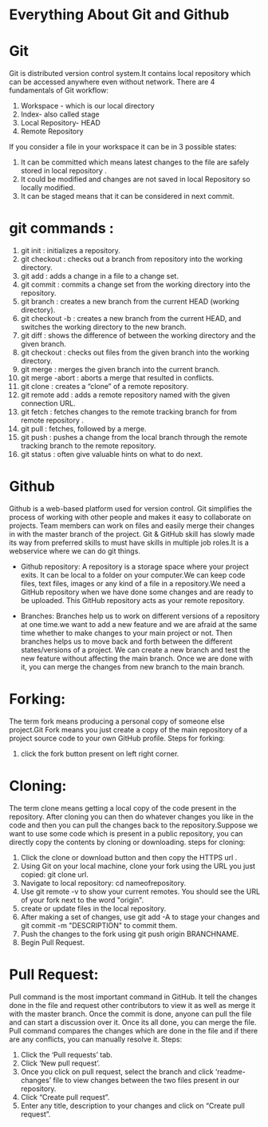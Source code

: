 # Everything About Git and Github

# Git

Git is distributed version control system.It contains local repository which can be accessed anywhere even without network.
There are 4 fundamentals of Git workflow:
1. Workspace - which is our local directory
2. Index- also called stage
3. Local Repository- HEAD
4. Remote Repository

If you consider a file in your workspace it can be in 3 possible states:
1. It can be committed which means latest changes to the file are safely stored in local repository .
2. It could be modified and changes are not saved in local Repository so locally modified.
3. It can be staged means that it can be considered in next commit.

# git commands :
1. git init     : initializes a repository.
2. git checkout : checks out a branch from repository into the working directory.
3. git add      : adds a change in a file to a change set.
4. git commit   : commits a change set from the working directory into the repository.
5. git branch   : creates a new branch from the current HEAD (working directory).
6. git checkout -b : creates a new branch from the current HEAD, and switches the working directory to the new branch.
7. git diff     : shows the difference of between the working directory and the given branch.
8. git checkout : checks out files from the given branch into the working directory.
9. git merge    : merges the given branch into the current branch.
10. git merge -abort : aborts a merge that resulted in conflicts.
11. git clone   : creates a “clone” of a remote repository.
12. git remote add : adds a remote repository named with the given connection URL.
13. git fetch   : fetches changes to the remote tracking branch for from remote repository .
14. git pull    : fetches, followed by a merge.
15. git push    : pushes a change from the local branch through the remote tracking branch to the remote repository.
16. git status  : often give valuable hints on what to do next.


# Github

Github is a web-based platform used for version control. Git simplifies the process of working with other people and makes it easy to collaborate on projects.
Team members can work on files and easily merge their changes in with the master branch of the project. Git & GitHub skill has slowly made its way from preferred
skills to must have skills in multiple job roles.It is a webservice where we can do git things.

* Github repository:
A repository is a storage space where your project exits. It can be local to a folder on your computer.We can keep code files, text files, images or any kind of a
file in a repository.We need a GitHub repository when we have done some changes and are ready to be uploaded. This GitHub repository acts as your remote repository.

* Branches:
Branches help us to work on different versions of a repository at one time.we want to add a new feature and we are afraid at the same time whether 
to make changes to your main project or not. Then branches helps us to move back and forth between the different states/versions of a project.
We can create a new branch and test the new feature without affecting the main branch. Once we are done with it, you can merge the changes from new branch to the main branch.

# Forking:
The term fork means producing a personal copy of someone else project.Git Fork means you just create a copy of the main repository of a project source code to your own GitHub profile.
Steps for forking:
1. click the fork button present on left right corner.

# Cloning:
The term clone means getting a local copy of the code present in the repository. After cloning  you can then do whatever changes you like in the code and then you
can pull the changes back to the repository.Suppose we want to use some code which is present in a public repository, you can directly copy the contents by cloning or downloading.
steps for cloning:
1. Click the clone or download button and then copy the HTTPS url .
2. Using Git on your local machine, clone your fork using the URL you just copied: git clone url.
3. Navigate to local repository: cd nameofrepository.
4. Use git remote -v to show your current remotes. You should see the URL of your fork next to the word "origin".
5. create or update files in  the local repository.
6. After making a set of changes, use git add -A to stage your changes and git commit -m "DESCRIPTION" to commit them.
7. Push the changes to the fork using git push origin BRANCHNAME.
8. Begin Pull Request.


# Pull Request:
Pull command is the most important command in GitHub. It tell the changes done in the file and request other contributors to view it as well as merge it with the master branch.
Once the commit is done, anyone can pull the file and can start a discussion over it. Once its all done, you can merge the file. Pull command compares the changes which are done 
in the file and if there are any conflicts, you can manually resolve it.
Steps:
1. Click the ‘Pull requests’ tab.
2. Click ‘New pull request’.
3. Once you click on pull request, select the branch and click ‘readme- changes’ file to view changes between the two files present in our repository.
4. Click “Create pull request”.
5. Enter any title, description to your changes and click on “Create pull request”.




